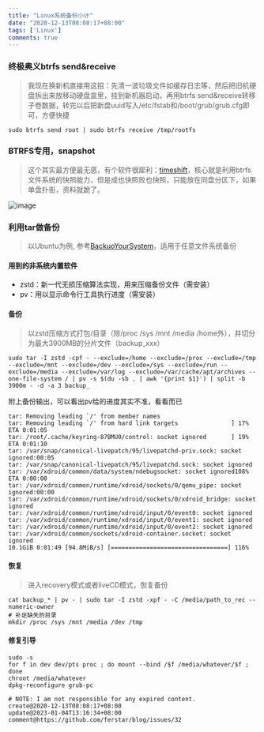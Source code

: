 ```yaml
---
title: "Linux系统备份小计"
date: "2020-12-13T08:08:17+08:00"
tags: ['Linux']
comments: true
---
```


### 终极奥义btrfs send&receive

> 我现在换新机直接用这招：先清一波垃圾文件如缓存日志等，然后把旧机硬盘拆出来放移动硬盘盒里，挂到新机器启动，再用btrfs send&receive转移子卷数据，转完以后把新盘uuid写入/etc/fstab和/boot/grub/grub.cfg即可，方便快捷

`sudo btrfs send root | sudo btrfs receive /tmp/rootfs`

### BTRFS专用，snapshot

> 这个其实最方便最无感，有个软件很犀利：[timeshift](https://github.com/teejee2008/timeshift)，核心就是利用btrfs文件系统的快照能力，但是成也快照败也快照，只能放在同盘分区下，如果单盘扑街，资料就跪了。

![image](https://user-images.githubusercontent.com/2854276/102006755-83a85780-3d5e-11eb-8c52-22be45b05e78.png)

### 利用tar做备份

> 以Ubuntu为例, 参考[BackuoYourSystem](https://help.ubuntu.com/community/BackupYourSystem/TAR)，适用于任意文件系统备份

#### 用到的非系统内置软件
- zstd：新一代无损压缩算法实现，用来压缩备份文件（需安装）
- pv：用以显示命令行工具执行进度（需安装）

#### 备份

> 以zstd压缩方式打包/目录（除/proc /sys /mnt /media /home外），并切分为最大3900MB的分片文件（backup_xxx）

```shell
sudo tar -I zstd -cpf - --exclude=/home --exclude=/proc --exclude=/tmp --exclude=/mnt --exclude=/dev --exclude=/sys --exclude=/run --exclude=/media --exclude=/var/log --exclude=/var/cache/apt/archives --one-file-system / | pv -s $(du -sb . | awk '{print $1}') | split -b 3900m - -d -a 3 backup_
```

附上备份输出，可以看出pv给的进度其实不准，看看而已

```shell
tar: Removing leading `/' from member names
tar: Removing leading `/' from hard link targets               ] 17% ETA 0:01:05
tar: /root/.cache/keyring-87BMU0/control: socket ignored       ] 19% ETA 0:01:10
tar: /var/snap/canonical-livepatch/95/livepatchd-priv.sock: socket ignored:00:05
tar: /var/snap/canonical-livepatch/95/livepatchd.sock: socket ignored
tar: /var/xdroid/common/data/system/ndebugsocket: socket ignored108% ETA 0:00:00
tar: /var/xdroid/common/runtime/xdroid/sockets/0/qemu_pipe: socket ignored:00:00
tar: /var/xdroid/common/runtime/xdroid/sockets/0/xdroid_bridge: socket ignored
tar: /var/xdroid/common/runtime/xdroid/input/0/event0: socket ignored
tar: /var/xdroid/common/runtime/xdroid/input/0/event1: socket ignored
tar: /var/xdroid/common/runtime/xdroid/input/0/event2: socket ignored
tar: /var/xdroid/common/sockets/xdroid-container.socket: socket ignored
10.1GiB 0:01:49 [94.8MiB/s] [=================================] 116%
```

#### 恢复

> 进入recovery模式或者liveCD模式，恢复备份
```shell
cat backup_* | pv - | sudo tar -I zstd -xpf - -C /media/path_to_rec --numeric-owner
# 补足缺失的目录
mkdir /proc /sys /mnt /media /dev /tmp
```

#### 修复引导

```shell
sudo -s
for f in dev dev/pts proc ; do mount --bind /$f /media/whatever/$f ; done
chroot /media/whatever
dpkg-reconfigure grub-pc
```



```
# NOTE: I am not responsible for any expired content.
create@2020-12-13T08:08:17+08:00
update@2023-01-04T13:16:34+08:00
comment@https://github.com/ferstar/blog/issues/32
```

